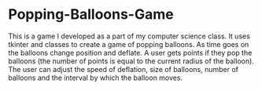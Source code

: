 # Popping-Balloons-Game
This is a game I developed as a part of my computer science class. It uses
tkinter and classes to create a game of popping balloons. As time goes on 
the balloons change position and deflate. A user gets points if they pop
the balloons (the number of points is equal to the current radius of the
balloon). The user can adjust the speed of deflation, size of balloons, 
number of balloons and the interval by which the balloon moves.
